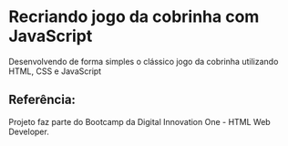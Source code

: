 # Recriando jogo da cobrinha com JavaScript
 
 Desenvolvendo de forma simples o clássico jogo da cobrinha utilizando HTML, CSS e JavaScript

 ## Referência:
 Projeto faz parte do Bootcamp da Digital Innovation One - HTML Web Developer.